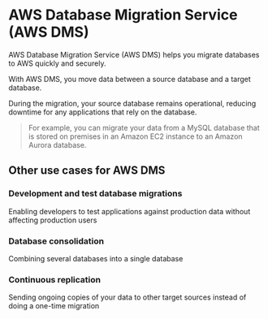 # AWS Database Migration Service (AWS DMS)

AWS Database Migration Service (AWS DMS) helps you migrate databases to AWS quickly and securely.

With AWS DMS, you move data between a source database and a target database.
 
During the migration, your source database remains operational, reducing downtime for any applications that rely on the database.

> For example, you can migrate your data from a MySQL database that is stored on premises in an Amazon EC2 instance to an Amazon Aurora database.


## Other use cases for AWS DMS

### Development and test database migrations

Enabling developers to test applications against production data without affecting production users

### Database consolidation

Combining several databases into a single database

### Continuous replication

Sending ongoing copies of your data to other target sources instead of doing a one-time migration